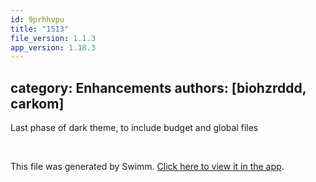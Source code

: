 ```yaml
---
id: 9prhhvpu
title: "1513"
file_version: 1.1.3
app_version: 1.18.3
---
```


## category: Enhancements authors: \[biohzrddd, carkom\]

Last phase of dark theme, to include budget and global files

<br/>

This file was generated by Swimm. [Click here to view it in the app](https://app.swimm.io/repos/Z2l0aHViJTNBJTNBYWN0dWFsJTNBJTNBc2FuanBhcmVlaw==/docs/9prhhvpu).
